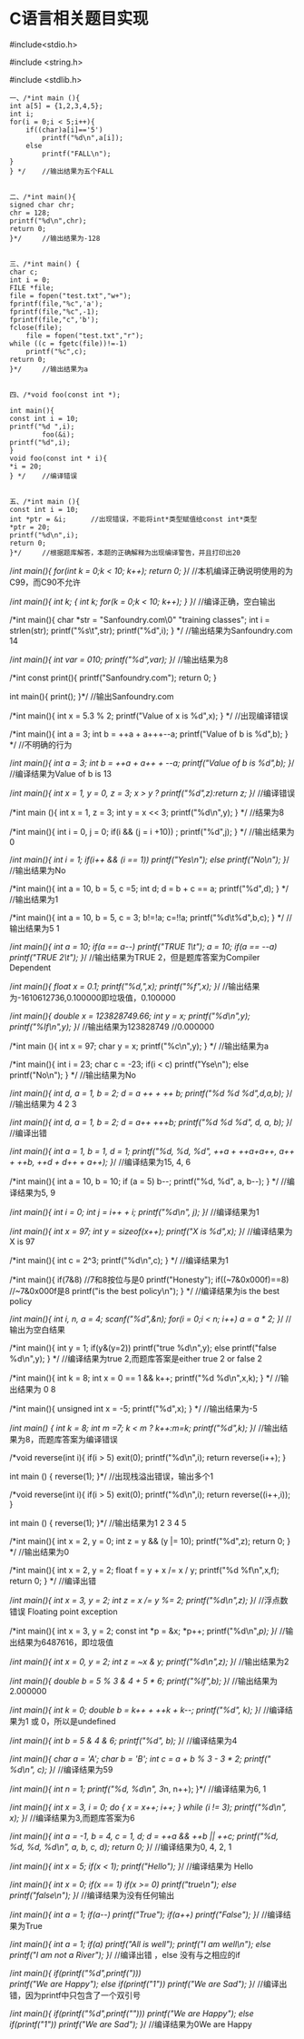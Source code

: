 # C语言相关题目实现

#include<stdio.h>

#include <string.h>

#include <stdlib.h>

    一、/*int main (){
	int a[5] = {1,2,3,4,5};
	int i;
	for(i = 0;i < 5;i++){
		if((char)a[i]=='5')
			printf("%d\n",a[i]);
		else
			printf("FALL\n");
	}
    } */	//输出结果为五个FALL


    二、/*int main(){
	signed char chr;
	chr = 128;
	printf("%d\n",chr);
	return 0;
    }*/ 	//输出结果为-128


    三、/*int main() {
	char c;
	int i = 0;
	FILE *file;
	file = fopen("test.txt","w+");
	fprintf(file,"%c",'a');
	fprintf(file,"%c",-1);
	fprintf(file,"c",'b');
	fclose(file);
		file = fopen("test.txt","r");
	while ((c = fgetc(file))!=-1)
		printf("%c",c);
	return 0;
    }*/		//输出结果为a 


    四、/*void foo(const int *);

    int main(){
	const int i = 10;
	printf("%d ",i);
			foo(&i);
	printf("%d",i);
    }
    void foo(const int * i){
	*i = 20;
    } */	//编译错误


    五、/*int main (){
	const int i = 10;	 
	int *ptr = &i;		//出现错误，不能将int*类型赋值给const int*类型
	*ptr = 20;
	printf("%d\n",i);
	return 0;
    }*/		//根据题库解答，本题的正确解释为出现编译警告，并且打印出20 

/*int main(){
	for(int k = 0;k < 10; k++);
	return 0;
}*/		//本机编译正确说明使用的为C99，而C90不允许 

/*int main(){
	int k;
	{
		int k;
		for(k = 0;k < 10; k++);
	}
}*/		//编译正确，空白输出 

/*int main(){
	char *str = "Sanfoundry.com\0" "training classes";
	int i = strlen(str);
	printf("%s\t",str);
	printf("%d",i);
} */	//输出结果为Sanfoundry.com  14

/*int main(){
	int var = 010;
	printf("%d",var);
}*/ 		//输出结果为8 

/*int const print(){
	printf("Sanfoundry.com");
	return 0;
}

int main(){
	print();
}*/		//输出Sanfoundry.com 

/*int main(){
	int x = 5.3 % 2;
	printf("Value of x is %d",x);
} */	//出现编译错误

/*int main(){
	int a = 3;
	int b = ++a + a+++--a;
	printf("Value of b is %d",b);
} */	//不明确的行为 

/*int main(){
	int a = 3;
	int b = ++a + a++ + --a;
	printf("Value of b is %d",b);
}*/		//编译结果为Value of b is 13 

/*int main(){
	int x = 1, y = 0, z = 3;
	x > y ? printf("%d",z):return z;
}*/		//编译错误

/*int main (){
	int x = 1, z = 3;
	int y = x << 3;
	printf("%d\n",y);
} */	//结果为8

/*int main(){
	int i = 0, j = 0;
	if(i && (j = i +10))
		;
	printf("%d",j);
} */	//输出结果为0

/*int main(){
	int i = 1;
	if(i++ && (i == 1))
		printf("Yes\n");
	else
		printf("No\n");
}*/	//输出结果为No

/*int main(){
	int a = 10, b = 5, c =5;
	int d;
	d = b + c == a;
	printf("%d",d); 
} */	//输出结果为1

/*int main(){
	int a = 10, b = 5, c = 3;
	b!=!a;
	c=!!a;
	printf("%d\t%d",b,c);
} */	//输出结果为5       1 

/*int main(){
	int a = 10;
	if(a == a--)
		printf("TRUE 1\t");
	a = 10;
	if(a == --a)
		printf("TRUE 2\t"); 
}*/		//输出结果为TRUE 2，但是题库答案为Compiler Dependent

/*int main(){
	float x = 0.1;
	printf("%d,",x);
	printf("%f",x);
}*/		//输出结果为-1610612736,0.100000即垃圾值，0.100000 
 
/*int main(){
 	double x = 123828749.66;
 	int y = x;
 	printf("%d\n",y);
 	printf("%lf\n",y);
 }*/	//输出结果为123828749 
				  //0.000000
				  
/*int main (){
	int x = 97;
	char y = x;
	printf("%c\n",y);
} */	//输出结果为a

/*int main(){
	int i = 23;
	char c = -23;
	if(i < c) printf("Yse\n");
	else printf("No\n"); 
} */	//输出结果为No

/*int main(){
	int d, a = 1, b = 2;
	d = a ++ + ++ b;
	printf("%d %d %d",d,a,b); 
}*/		//输出结果为 4 2 3


/*int main(){
    int d, a = 1, b = 2;
    d =  a++ +++b;
    printf("%d %d %d", d, a, b);
}*/		//编译出错 


/*int main(){
    int a = 1, b = 1, d = 1;
    printf("%d, %d, %d", ++a + ++a+a++, a++ + ++b, ++d + d++ + a++);
}*/		//编译结果为15, 4, 6 

/*int main(){
    int a = 10, b = 10;
    if (a = 5)
    	b--;
    printf("%d, %d", a, b--);
} */	//编译结果为5, 9 

/*int main(){
    int i = 0;
    int j = i++ + i;
    printf("%d\n", j);
}*/		//编译结果为1 

/*int main(){
	int x = 97;
	int y = sizeof(x++);
	printf("X is %d",x);
}*/		//编译结果为 X is 97

/*int main(){
	int c = 2^3;
	printf("%d\n",c);
} */	//编译结果为1

/*int main(){
	if(7&8)		//7和8按位与是0 
		printf("Honesty");
	if((~7&0x000f)==8)		//~7&0x000f是8 
		printf("is the best policy\n");
} */	//编译结果为is the best policy

/*int main(){
	int i, n, a = 4;
	scanf("%d",&n);
	for(i = 0;i < n; i++)
		a = a * 2;
}*/		//输出为空白结果 

/*int main(){
	int y = 1;
	if(y&(y=2))
		printf("true %d\n",y);
	else
		printf("false %d\n",y);
} */	//编译结果为true 2,而题库答案是either true 2 or false 2

/*int main(){
	int k = 8;
	int x = 0 == 1 && k++;
	printf("%d %d\n",x,k);
} */	//输出结果为 0 8


/*int main(){
	unsigned int x = -5;
	printf("%d",x);
} */	//输出结果为-5 

/*int main() {
	int k = 8;
	int m =7;
	k < m ? k++:m=k;
	printf("%d",k);
}*/		//输出结果为8，而题库答案为编译错误

/*void reverse(int i){
	if(i > 5)
		exit(0);
	printf("%d\n",i);
	return reverse(i++);
}

int main () {
	reverse(1);
}*/		//出现栈溢出错误，输出多个1 

/*void reverse(int i){
	if(i > 5)
		exit(0);
	printf("%d\n",i);
	return reverse((i++,i));
}

int main () {
	reverse(1);
}*/		//输出结果为1 2 3 4 5	 

/*int main(){
	int x = 2, y = 0;
	int z = y && (y |= 10);
	printf("%d",z);
	return 0; 
} */	//输出结果为0

/*int main(){
	int x = 2, y = 2;
	float f = y + x /= x / y;
	printf("%d %f\n",x,f);
	return 0; 
} */	//编译出错

/*int main(){
	int x = 3, y = 2;
	int z = x /= y %= 2;
	printf("%d\n",z);
}*/		//浮点数错误 Floating point exception 

/*int main(){
	int x = 3, y = 2;
	const int *p = &x;
	*p++;
	printf("%d\n",*p);
}*/		//输出结果为6487616，即垃圾值

/*int main(){
	int x = 0, y = 2;
	int z = ~x & y;
	printf("%d\n",z);
}*/		//输出结果为2 

/*int main(){
	double b = 5 % 3 &  4 + 5 * 6;
	printf("%lf",b);
}*/		//输出结果为2.000000

/*int main(){
	int k = 0;
    double b = k++ + ++k + k--;
    printf("%d", k);
}*/		//编译结果为1  或  0，所以是undefined

/*int main(){
    int b = 5 & 4 & 6;
    printf("%d", b);
}*/		//编译结果为4 

/*int main(){
    char a = 'A';
    char b = 'B';
    int c = a + b % 3 - 3 * 2;
    printf("	%d\n", c);
}*/		//编译结果为59
 
/*int main(){
	int n = 1;
	printf("%d, %d\n", 3*n, n++);
}*/		//编译结果为6, 1


/*int main(){
    int x = 3, i = 0;
    do {
        x = x++;
        i++;
    } while (i != 3);
    printf("%d\n", x);
}*/		//编译结果为3,而题库答案为6 

/*int main(){
    int a = -1, b = 4, c = 1, d;
    d = ++a && ++b || ++c;
    printf("%d, %d, %d, %d\n", a, b, c, d);
    return 0;
}*/		//编译结果为0, 4, 2, 1

/*int main(){
	int x = 5;
	if(x < 1);
	printf("Hello");
}*/		//编译结果为 Hello

/*int main(){
	int x = 0;
	if(x == 1)
		if(x >= 0)
			printf("true\n");
	else
		printf("false\n"); 
}*/		//编译结果为没有任何输出

/*int main(){
	int a = 1;
	if(a--) 
		printf("True");
	if(a++)
		printf("False"); 
}*/		//编译结果为True

/*int main(){
	int a = 1;
	if(a)
		printf("All is well");
	printf("I am well\n");
	else
	printf("I am not a River");
}*/		//编译出错 ，else 没有与之相应的if

/*int main(){
	if(printf("%d",printf(")))	
		printf("We are Happy");
	else if(printf("1"))
		printf("We are Sad"); 
}*/		//编译出错，因为printf中只包含了一个双引号

/*int main(){
	if(printf("%d",printf("")))	
		printf("We are Happy");
	else if(printf("1"))
		printf("We are Sad");
}*/		//编译结果为0We are Happy

